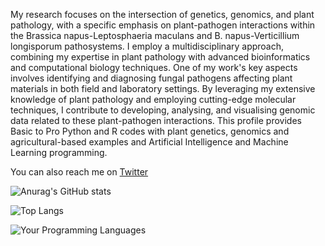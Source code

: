 My research focuses on the intersection of genetics, genomics, and plant pathology, with a specific emphasis on plant-pathogen interactions within the Brassica napus-Leptosphaeria maculans and B. napus-Verticillium longisporum pathosystems. I employ a multidisciplinary approach, combining my expertise in plant pathology with advanced bioinformatics and computational biology techniques.
One of my work's key aspects involves identifying and diagnosing fungal pathogens affecting plant materials in both field and laboratory settings. By leveraging my extensive knowledge of plant pathology and employing cutting-edge molecular techniques, I contribute to developing, analysing, and visualising genomic data related to these plant-pathogen interactions.
This profile provides Basic to Pro Python and R codes with plant genetics, genomics and agricultural-based examples and Artificial Intelligence and Machine Learning programming.

You can also reach me on [Twitter](https://twitter.com/A_Dolatabadian)



![Anurag's GitHub stats](https://github-readme-stats.vercel.app/api?username=Aria-Dolatabadian)

![Top Langs](https://github-readme-stats.vercel.app/api/top-langs/?username=Aria-Dolatabadian)

![Your Programming Languages](https://img.shields.io/github/languages/top/Aria-Dolatabadian)








